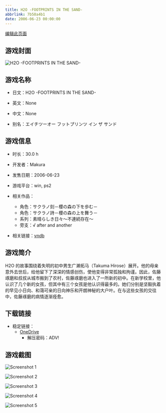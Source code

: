 ```yaml
---
title: H2O -FOOTPRINTS IN THE SAND-
abbrlink: 7b58a4b1
date: 2006-06-23 00:00:00
---
```

[编辑此页面](https://github.com/ACG-3/ADV3-source/blob/main/source/_posts/games/H2O%20-FOOTPRINTS%20IN%20THE%20SAND-.md)

## 游戏封面

![H2O -FOOTPRINTS IN THE SAND-](https://pan.timero.xyz/onedrive/img_lib_001/H2O%20-FOOTPRINTS%20IN%20THE%20SAND-_cover.avif)


## 游戏名称

- 日文：H2O -FOOTPRINTS IN THE SAND-
- 英文：None
- 中文：None

- 别名：エイチツーオー フットプリンツ イン ザ サンド


## 游戏信息

- 时长：30.0 h
- 开发者：Makura
- 发售日期：2006-06-23
- 游戏平台：win, ps2
- 相关作品：
   - 角色：サクラノ刻－櫻の森の下を歩む－
   - 角色：サクラノ詩－櫻の森の上を舞う－
   - 系列：素晴らしき日々～不連続存在～
   - 旁支：√ after and another

- 相关链接：[vndb](https://vndb.org/v473)


## 游戏简介

H2O 的故事围绕着失明的初中男生广濑拓马（Takuma Hirose）展开。他的母亲意外去世后，给他留下了深深的情感创伤，使他变得非常孤独和拘谨。因此，佐藤琢磨和叔叔从城市搬到了农村，佐藤琢磨也进入了一所新的初中。在新学校里，他认识了几个新的女孩，但其中有三个女孩是他认识得最多的。她们分别是坚毅执着的早见小日向、和蔼可亲的日向神乐和开朗神秘的大户叶。在与这些女孩的交往中，佐藤琢磨的病情逐渐痊愈。




## 下载链接

- 稳定链接：
    - [OneDrive](https://pan.timero.xyz/onedrive/adv_lib_001/H2O%20-FOOTPRINTS%20IN%20THE%20SAND-)
        - 解压密码：ADV!



## 游戏截图


![Screenshot 1](https://pan.timero.xyz/onedrive/img_lib_001/H2O%20-FOOTPRINTS%20IN%20THE%20SAND-_Screenshot_1.avif)

![Screenshot 2](https://pan.timero.xyz/onedrive/img_lib_001/H2O%20-FOOTPRINTS%20IN%20THE%20SAND-_Screenshot_2.avif)

![Screenshot 3](https://pan.timero.xyz/onedrive/img_lib_001/H2O%20-FOOTPRINTS%20IN%20THE%20SAND-_Screenshot_3.avif)

![Screenshot 4](https://pan.timero.xyz/onedrive/img_lib_001/H2O%20-FOOTPRINTS%20IN%20THE%20SAND-_Screenshot_4.avif)

![Screenshot 5](https://pan.timero.xyz/onedrive/img_lib_001/H2O%20-FOOTPRINTS%20IN%20THE%20SAND-_Screenshot_5.avif)


